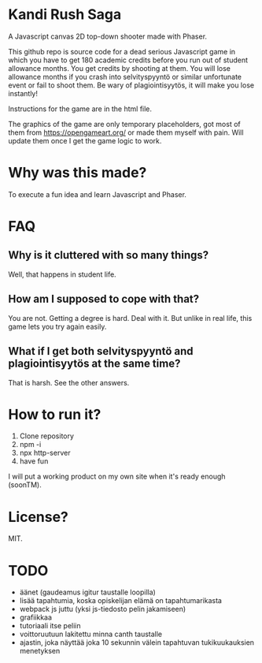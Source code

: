 # Kandi Rush Saga

A Javascript canvas 2D top-down shooter made with Phaser.

This github repo is source code for a dead serious Javascript game in which you have to get 180 academic credits before you run out of student allowance months. You get credits by shooting at them. You will lose allowance months if you crash into selvityspyyntö or similar unfortunate event or fail to shoot them. Be wary of plagiointisyytös, it will make you lose instantly!

Instructions for the game are in the html file.

The graphics of the game are only temporary placeholders, got most of them from https://opengameart.org/ or made them myself with pain. Will update them once I get the game logic to work.

# Why was this made?

To execute a fun idea and learn Javascript and Phaser.

# FAQ

## Why is it cluttered with so many things?

Well, that happens in student life.

## How am I supposed to cope with that?

You are not. Getting a degree is hard. Deal with it. But unlike in real life, this game lets you try again easily.

## What if I get both selvityspyyntö and plagiointisyytös at the same time?

That is harsh. See the other answers.

# How to run it?

1. Clone repository
2. npm -i
3. npx http-server
4. have fun

I will put a working product on my own site when it's ready enough (soonTM).

# License?

MIT.

# TODO

- äänet (gaudeamus igitur taustalle loopilla)
- lisää tapahtumia, koska opiskelijan elämä on tapahtumarikasta
- webpack js juttu (yksi js-tiedosto pelin jakamiseen)
- grafiikkaa
- tutoriaali itse peliin
- voittoruutuun lakitettu minna canth taustalle
- ajastin, joka näyttää joka 10 sekunnin välein tapahtuvan tukikuukauksien menetyksen
